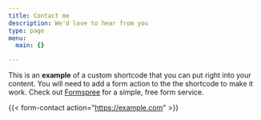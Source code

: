 ```yaml
---
title: Contact me
description: We'd love to hear from you
type: page
menu:
  main: {}

---
```

This is an **example** of a custom shortcode that you can put right into your content. You will need to add a form action to the the shortcode to make it work. Check out [Formspree](https://formspree.io/) for a simple, free form service.

{{< form-contact action="https://example.com"  >}}